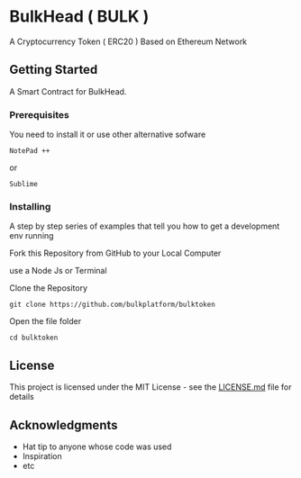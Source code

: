 # BulkHead ( BULK )

A Cryptocurrency Token ( ERC20 ) Based on Ethereum Network

## Getting Started

A Smart Contract for BulkHead.

### Prerequisites

You need to install it or use other alternative sofware 

```
NotePad ++
```
or
```
Sublime
```

### Installing

A step by step series of examples that tell you how to get a development env running

Fork this Repository from GitHub to your Local Computer

use a Node Js or Terminal

Clone the Repository

```
git clone https://github.com/bulkplatform/bulktoken
```

Open the file folder

```
cd bulktoken
```


## License

This project is licensed under the MIT License - see the [LICENSE.md](LICENSE.md) file for details

## Acknowledgments

* Hat tip to anyone whose code was used
* Inspiration
* etc
